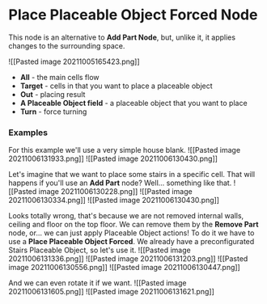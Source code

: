 # Place Placeable Object Forced Node
This node is an alternative to **Add Part Node**, but, unlike it, it applies changes to the surrounding space.

![[Pasted image 20211005165423.png]]
- **All** - the main cells flow
- **Target** - cells in that you want to place a placeable object
- **Out** - placing result
- **A Placeable Object field** - a placeable object that you want to place
- **Turn** - force turning

### Examples
For this example we'll use a very simple house blank.
![[Pasted image 20211006131933.png]]
![[Pasted image 20211006130430.png]]

Let's imagine that we want to place some stairs in a specific cell. That will happens if you'll use an **Add Part** node? Well... something like that.
![[Pasted image 20211006130228.png]]
![[Pasted image 20211006130334.png]]
![[Pasted image 20211006130430.png]]

Looks totally wrong, that's because we are not removed internal walls, ceiling and floor on the top floor. We can remove them by the **Remove Part** node, or... we can just apply Placeable Object actions! To do it we have to use a **Place Placeable Object Forced**. We already have a preconfigurated Stairs Placeable Object, so let's use it.
![[Pasted image 20211006131336.png]]
![[Pasted image 20211006131203.png]]
![[Pasted image 20211006130556.png]]
![[Pasted image 20211006130447.png]]

And we can even rotate it if we want.
![[Pasted image 20211006131605.png]]
![[Pasted image 20211006131621.png]]
